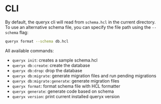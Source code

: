 # CLI

By default, the queryx cli will read from `schema.hcl` in the current directory. To use an alternative schema file, you can specify the file path using the `--schema` flag:

```sh
queryx format --schema db.hcl
```

All available commands:

- `queryx init`: creates a sample schema.hcl
- `queryx db:create`: create the database
- `queryx db:drop`: drop the database
- `queryx db:migrate`: generate migration files and run pending migrations
- `queryx db:migrate:generate`: generate migration files
  <!-- - `queryx db:migrate:status`: list status of each migration -->
  <!-- - `queryx db:rollback`: rollback database -->
  <!-- - `queryx db:version`: print database migration version -->
- `queryx format`: format schema file with HCL formatter
- `queryx generate`: generate code based on schema
- `queryx version`: print current installed queryx version
